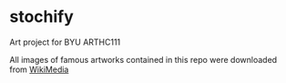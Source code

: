 # stochify
Art project for BYU ARTHC111

All images of famous artworks contained in this repo were downloaded from [WikiMedia](https://commons.wikimedia.org/wiki/Main_Page)
